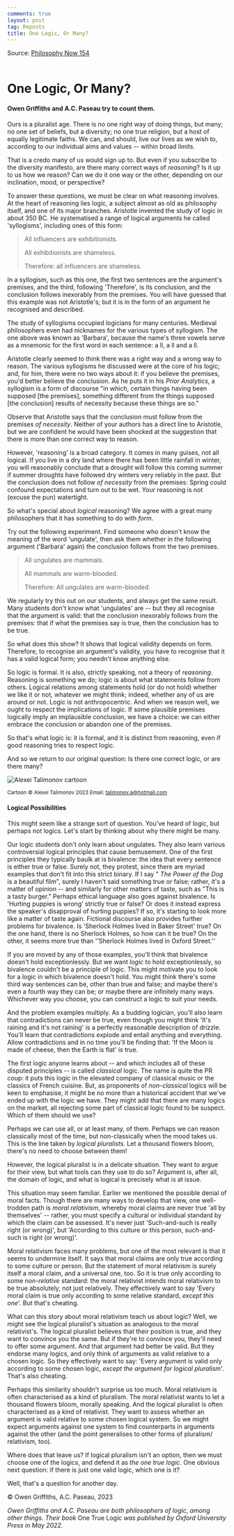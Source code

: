 ```yaml
---
comments: true
layout: post
tag: Reposts
title: One Logic, Or Many?
---
```


Source: [Philosophy Now 154](https://web.archive.org/web/20230205213956/https://philosophynow.org/issues/154/One_Logic_Or_Many)
<br><br>

# One Logic, Or Many?

#### **Owen Griffiths** and **A.C. Paseau** try to count them.

Ours is a pluralist age. There is no one right way of doing things, but many; no one set of beliefs, but a diversity; no one true religion, but a host of equally legitimate faiths. We can, and should, live our lives as we wish to, according to our individual aims and values -- within broad limits.

That is a credo many of us would sign up to. But even if you subscribe to the diversity manifesto, are there many correct ways of *reasoning*? Is it up to us how we reason? Can we do it one way or the other, depending on our inclination, mood, or perspective?

To answer these questions, we must be clear on what reasoning involves. At the heart of reasoning lies logic, a subject almost as old as philosophy itself, and one of its major branches. Aristotle invented the study of logic in about 350 BC. He systematised a range of logical arguments he called 'syllogisms', including ones of this form:

> All influencers are exhibitionists.
>
> All exhibitionists are shameless.
>
> Therefore: all influencers are shameless.

In a syllogism, such as this one, the first two sentences are the argument's premises, and the third, following 'Therefore', is its conclusion, and the conclusion follows inexorably from the premises. You will have guessed that this example was not Aristotle's; but it is in the form of an argument he recognised and described.

The study of syllogisms occupied logicians for many centuries. Medieval philosophers even had nicknames for the various types of syllogism. The one above was known as 'Barbara', because the name's three vowels serve as a mnemonic for the first word in each sentence: a ll, a ll and a ll.

Aristotle clearly seemed to think there was a right way and a wrong way to reason. The various syllogisms he discussed were at the core of his logic; and, for him, there were no two ways about it: if you believe the premises, you'd better believe the conclusion. As he puts it in his *Prior Analytics*, a syllogism is a form of discourse "in which, certain things having been supposed \[the premises\], something different from the things supposed \[the conclusion\] results of necessity because these things are so."

Observe that Aristotle says that the conclusion must follow from the premises *of necessity*. Neither of your authors has a direct line to Aristotle, but we are confident he would have been shocked at the suggestion that there is more than one correct way to reason.

However, 'reasoning' is a broad category. It comes in many guises, not all logical. If you live in a dry land where there has been little rainfall in winter, you will reasonably conclude that a drought will follow this coming summer if summer droughts have followed dry winters very reliably in the past. But the conclusion does not follow *of necessity* from the premises: Spring could confound expectations and turn out to be wet. Your reasoning is not (excuse the pun) watertight.

So what's special about *logical* reasoning? We agree with a great many philosophers that it has something to do with *form*.

Try out the following experiment. Find someone who doesn't know the meaning of the word 'ungulate', then ask them whether in the following argument ('Barbara' again) the conclusion follows from the two premises.

> All ungulates are mammals.
>
> All mammals are warm-blooded.
>
> Therefore: All ungulates are warm-blooded.

We regularly try this out on our students, and always get the same result. Many students don't know what 'ungulates' are -- but they all recognise that the argument is valid: that the conclusion inexorably follows from the premises: that if what the premises say is true, then the conclusion has to be true.

So what does this show? It shows that logical validity depends on form. Therefore, to recognise an argument's validity, you have to recognise that it has a valid logical form; you needn't know anything else.

So logic is formal. It is also, strictly speaking, not a theory of *reasoning*. Reasoning is something we do; logic is about what statements follow from others. Logical relations among statements hold (or do not hold) whether we like it or not, whatever we might think; indeed, whether any of us are around or not. Logic is not anthropocentric. And when we reason well, we ought to respect the implications of logic. If some plausible premises logically imply an implausible conclusion, we have a choice: we can either embrace the conclusion or abandon one of the premises.

So that's what logic is: it is formal, and it is distinct from reasoning, even if good reasoning tries to respect logic.

And so we return to our original question: Is there one correct logic, or are there many?

![Alexei Talimonov cartoon](/images/talimonov.jpg)

<sub>Cartoon © Alexei Talimonov 2023 Email: talimonov.a@hotmail.com</sub>

#### Logical Possibilities

This might seem like a strange sort of question. You've heard of logic, but perhaps not logics. Let's start by thinking about why there might be many.

Our logic students don't only learn about ungulates. They also learn various controversial logical principles that cause bemusement. One of the first principles they typically baulk at is bivalence: the idea that every sentence is either true or false. Surely not, they protest, since there are myriad examples that don't fit into this strict binary. If I say " *The Power of the Dog* is a beautiful film", surely I haven't said something true or false; rather, it's a matter of opinion -- and similarly for other matters of taste, such as "This is a tasty burger." Perhaps ethical language also goes against bivalence. Is 'Hurting puppies is wrong' strictly true or false? Or does it instead express the speaker's disapproval of hurting puppies? If so, it's starting to look more like a matter of taste again. Fictional discourse also provides further problems for bivalence. Is 'Sherlock Holmes lived in Baker Street' true? On the one hand, there is no Sherlock Holmes, so how can it be true? On the other, it seems more true than ''Sherlock Holmes lived in Oxford Street.''

If you are moved by any of those examples, you'll think that bivalence doesn't hold exceptionlessly. But we want *logic* to hold exceptionlessly, so bivalence couldn't be a principle of logic. This might motivate you to look for a logic in which bivalence doesn't hold. You might think there's some third way sentences can be, other than true and false; and maybe there's even a fourth way they can be; or maybe there are infinitely many ways. Whichever way you choose, you can construct a logic to suit your needs.

And the problem examples multiply. As a budding logician, you'll also learn that contradictions can never be true, even though you might think 'It's raining and it's not raining' is a perfectly reasonable description of drizzle. You'll learn that contradictions explode and entail anything and everything. Allow contradictions and in no time you'll be finding that: 'If the Moon is made of cheese, then the Earth is flat' is true.

The first logic anyone learns about -- and which includes all of these disputed principles -- is called *classical* logic. The name is quite the PR coup: it puts this logic in the elevated company of classical music or the classics of French cuisine. But, as proponents of *non-classical* logics will be keen to emphasise, it might be no more than a historical accident that we've ended up with the logic we have. They might add that there are many logics on the market, all rejecting some part of classical logic found to be suspect. Which of them should we use?

Perhaps we can use all, or at least many, of them. Perhaps we can reason classically most of the time, but non-classically when the mood takes us. This is the line taken by *logical pluralists*. Let a thousand flowers bloom, there's no need to choose between them!

However, the logical pluralist is in a delicate situation. They want to argue for their view, but what tools can they use to do so? Argument is, after all, the domain of logic, and what is logical is precisely what is at issue.

This situation may seem familiar. Earlier we mentioned the possible denial of moral facts. Though there are many ways to develop that view, one well-trodden path is *moral relativism*, whereby moral claims are never true 'all by themselves' -- rather, you must specify a cultural or individual standard by which the claim can be assessed. It's never just 'Such-and-such is really right (or wrong)', but 'According to this culture or this person, such-and-such is right (or wrong)'.

Moral relativism faces many problems, but one of the most relevant is that it seems to undermine itself. It says that moral claims are only true according to some culture or person. But the statement of moral relativism is surely itself a moral claim, and a universal one, too. So it is true only according to some *non-relative* standard: the moral relativist intends moral relativism to be true absolutely, not just relatively. They effectively want to say 'Every moral claim is true only according to some relative standard, *except this one*'. But that's cheating.

What can this story about moral relativism teach us about logic? Well, we might see the logical pluralist's situation as analogous to the moral relativist's. The logical pluralist believes that their position is true, and they want to convince you the same. But if they're to convince you, they'll need to offer some argument. And that argument had better be valid. But they endorse many logics, and only think of arguments as valid relative to a chosen logic. So they effectively want to say: 'Every argument is valid only according to some chosen logic, *except the argument for logical pluralism*'. That's also cheating.

Perhaps this similarity shouldn't surprise us too much. Moral relativism is often characterised as a kind of pluralism. The moral relativist wants to let a thousand flowers bloom, morally speaking. And the logical pluralist is often characterised as a kind of relativist. They want to assess whether an argument is valid relative to some chosen logical system. So we might expect arguments against one system to find counterparts in arguments against the other (and the point generalises to other forms of pluralism/ relativism, too).

Where does that leave us? If logical pluralism isn't an option, then we must choose one of the logics, and defend it as *the one true logic*. One obvious next question: if there is just one valid logic, which one is it?

Well, that's a question for another day.

© Owen Griffiths, A.C. Paseau, 2023

*Owen Griffiths and A.C. Paseau are both philosophers of logic, among other things. Their book* One True Logic *was published by Oxford University Press in May 2022.*
